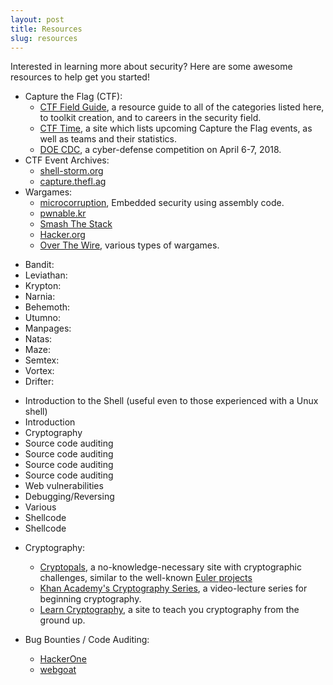 ```yaml
---
layout: post
title: Resources
slug: resources
---
```


Interested in learning more about security?  Here are some awesome resources to help
get you started!

* Capture the Flag (CTF):
    * [CTF Field Guide](https://trailofbits.github.io/ctf/index.html), a resource guide to all of the categories listed here, to toolkit creation, and to careers in the security field.
    * [CTF Time](https://ctftime.org/), a site which lists upcoming Capture the Flag events, as well as teams and their statistics.
    * [DOE CDC](https://cyberdefense.anl.gov/), a cyber-defense competition on April 6-7, 2018.
* CTF Event Archives:
    * [shell-storm.org](http://shell-storm.org/repo/CTF/)
    * [capture.thefl.ag](http://captf.com)
* Wargames:
    * [microcorruption](http://microcorruption.com), Embedded security using assembly code.
    * [pwnable.kr](http://pwnable.kr/)
    * [Smash The Stack](http://smashthestack.org/)
    * [Hacker.org](http://hacker.org)
    * [Over The Wire](http://overthewire.org/wargames/), various types of wargames.

<div id="overthewire_games">
<!-- The div, ul, and li tags are used here only to align the game descriptions. -->
<ul class="multicolumn-left">
<li>Bandit:</li>
<li>Leviathan:</li>
<li>Krypton:</li>
<li>Narnia:</li>
<li>Behemoth:</li>
<li>Utumno:</li>
<li>Manpages:</li>
<li>Natas:</li>
<li>Maze:</li>
<li>Semtex:</li>
<li>Vortex:</li>
<li>Drifter:</li>
</ul>
<ul class="multicolumn-other">
<li>Introduction to the Shell (useful even to those experienced with a Unux shell)</li> <!-- Bandit -->
<li>Introduction</li>         <!-- Leviathan -->
<li>Cryptography</li>         <!-- Krypton   -->
<li>Source code auditing</li> <!-- Narnia    -->
<li>Source code auditing</li> <!-- Behemoth  -->
<li>Source code auditing</li> <!-- Utumno    -->
<li>Source code auditing</li> <!-- Manpages  -->
<li>Web vulnerabilities</li>  <!-- Natas     -->
<li>Debugging/Reversing</li>  <!-- Maze      -->
<li>Various</li>              <!-- Semtex    -->
<li>Shellcode</li>            <!-- Vortex    -->
<li>Shellcode</li>            <!-- Drifter   -->
</ul>
</div>

* Cryptography:

    * [Cryptopals](http://cryptopals.com/), a no-knowledge-necessary site with cryptographic challenges, similar to the well-known [Euler projects](https://projecteuler.net/)
    * [Khan Academy's Cryptography Series](https://www.khanacademy.org/computing/computer-science/cryptography), a video-lecture series for beginning cryptography.
    * [Learn Cryptography](http://learncryptography.com/), a site to teach you cryptography from the ground up.
* Bug Bounties / Code Auditing:
    * [HackerOne](https://hackerone.com/internet-bug-bounty)
    * [webgoat](https://code.google.com/p/webgoat/)

